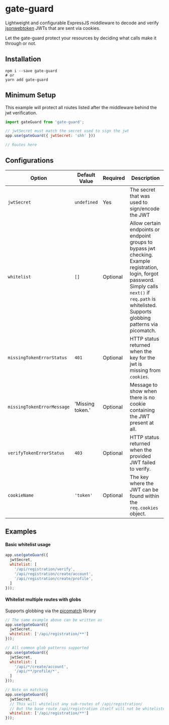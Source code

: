 # gate-guard

Lightweight and configurable ExpressJS middleware to decode and verify [jsonwebtoken](https://www.npmjs.com/package/jsonwebtoken) JWTs that are sent via cookies.

Let the gate-guard protect your resources by deciding what calls make it through or not.

## Installation
```shell script
npm i --save gate-guard
# or 
yarn add gate-guard
```

## Minimum Setup

This example will protect all routes listed after the middleware behind the jwt verification. 

```javascript
import gateGuard from 'gate-guard';

// jwtSecret must match the secret used to sign the jwt 
app.use(gateGuard({ jwtSecret: 'shh' }))

// Routes here
```

## Configurations
| Option  | Default Value  | Required  |  Description |
|---|---|---|---|
|  `jwtSecret` |  `undefined` | Yes  |  The secret that was used to sign/encode the JWT |
|  `whitelist` |  `[]` | Optional  |  Allow certain endpoints or endpoint groups to bypass jwt checking. Example registration, login, forgot password. Simply calls `next()` if `req.path` is whitelisted. Supports globbing patterns via picomatch. |
| `missingTokenErrorStatus`  | `401`  | Optional  | HTTP status returned when the key for the jwt is missing from `cookies`.  |
|  `missingTokenErrorMessage` | 'Missing token.'  | Optional  | Message to show when there is no cookie containing the JWT present at all.  |
|  `verifyTokenErrorStatus` |  `403` |  Optional |  HTTP status returned when the provided JWT failed to verify. |
| `cookieName`  | `'token'`  |  Optional | The key where the JWT can be found within the `req.cookies` object. |

## Examples

#### Basic whitelist usage
```javascript
app.use(gateGuard({
  jwtSecret,
  whitelist: [
    '/api/registration/verify',
    '/api/registration/create/account',
    '/api/registration/create/profile',
  ]
}));
```
#### Whitelist multiple routes with globs
Supports globbing via the [picomatch](https://github.com/micromatch/picomatch) library
```javascript
// The same example above can be written as
app.use(gateGuard({
  jwtSecret,
  whitelist: ['/api/registration/**']
}));

// All common glob patterns supported
app.use(gateGuard({
  jwtSecret,
  whitelist: [
    '/api/*/create/account',
    '/api/**/profile/*',
  ]
}));

// Note on matching
app.use(gateGuard({
  jwtSecret,
  // This will whitelist any sub-routes of /api/registration/
  // But the base route /api/registration itself will not be whitelisted
  whitelist: ['/api/registration/**']
}));
```


